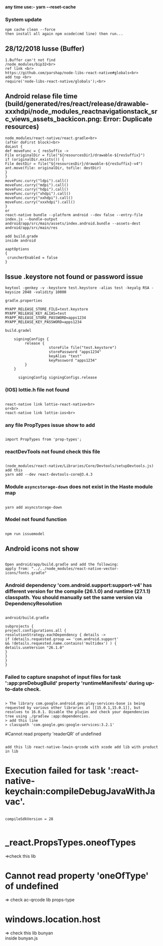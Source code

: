 #### any time use:- yarn --reset-cache

### System update

```
npm cache clean --force
then install all again npm xcode(cmd line) then run...
```

## 28/12/2018 Iusse (Buffer)
   
```
1.Buffer can't not find
/node_modules/bip32<br>
ref link <br>
https://github.com/parshap/node-libs-react-native#globals<br>
add top <br>
require('node-libs-react-native/globals');<br>
```

## Android relase file time (build/generated/res/react/release/drawable-xxxhdpi/node_modules_reactnavigationstack_src_views_assets_backicon.png: Error: Duplicate resources)

```
node_modules/react-native/react.gradle<br>
(after doFirst block)<br>
doLast {
def moveFunc = { resSuffix ->
File originalDir = file("${resourcesDir}/drawable-${resSuffix}")
if (originalDir.exists()) {
File destDir = file("${resourcesDir}/drawable-${resSuffix}-v4")
ant.move(file: originalDir, tofile: destDir)
}
}
moveFunc.curry("ldpi").call()
moveFunc.curry("mdpi").call()
moveFunc.curry("hdpi").call()
moveFunc.curry("xhdpi").call()
moveFunc.curry("xxhdpi").call()
moveFunc.curry("xxxhdpi").call()
}
or
react-native bundle --platform android --dev false --entry-file index.js --bundle-output android/app/src/main/assets/index.android.bundle --assets-dest android/app/src/main/res

add build.grade
inside android

aaptOptions
{
 cruncherEnabled = false
}
```

## Issue .keystore not found or password issue

```
keytool -genkey -v -keystore test.keystore -alias test -keyalg RSA -keysize 2048 -validity 10000

gradle.properties

MYAPP_RELEASE_STORE_FILE=test.keystore
MYAPP_RELEASE_KEY_ALIAS=test
MYAPP_RELEASE_STORE_PASSWORD=apps1234
MYAPP_RELEASE_KEY_PASSWORD=apps1234

build.gradel

    signingConfigs {
         release {
                    storeFile file("test.keystore")
                    storePassword "apps1234"
                    keyAlias "test"
                    keyPassword "apps1234"
         }
    }

      signingConfig signingConfigs.release

```

### (IOS) lottie.h file not found

```

react-native link lottie-react-native<br>
or<br>
react-native link lottie-ios<br>

```

### any file PropTypes issue show to add

```

import PropTypes from 'prop-types';

```

### reactDevTools not found check this file

```

(node_modules/react-native/Libraries/Core/Devtools/setupDevtools.js)
add this
yarn add --dev react-devtools-core@3.4.3

```

### Module `asyncstorage-down` does not exist in the Haste module map

```

yarn add asyncstorage-down

```

### Model not found function

```

npm run issuemodel

```

## Android icons not show

```

Open android/app/build.gradle and add the following:
apply from: "../../node_modules/react-native-vector-icons/fonts.gradle"

```

### Android dependency 'com.android.support:support-v4' has different version for the compile (26.1.0) and runtime (27.1.1) classpath. You should manually set the same version via DependencyResolution

```

android/build.gradle

subprojects {
project.configurations.all {
resolutionStrategy.eachDependency { details ->
if (details.requested.group == 'com.android.support'
&& !details.requested.name.contains('multidex') ) {
details.useVersion "26.1.0"
}
}
}
}

```

### Failed to capture snapshot of input files for task ':app:preDebugBuild' property 'runtimeManifests' during up-to-date check.

```

> The library com.google.android.gms:play-services-base is being requested by various other libraries at [[15.0.1,15.0.1]], but resolves to 16.0.1. Disable the plugin and check your dependencies tree using ./gradlew :app:dependencies.
> add this line
> classpath 'com.google.gms:google-services:3.2.1'

```

#Cannot read property 'readerQR' of undefined

```

add this lib react-native-lewin-qrcode with xcode add lib with product in lib

```

# Execution failed for task ':react-native-keychain:compileDebugJavaWithJavac'.

```

compileSdkVersion = 28

```

```

```


#  _react.PropsTypes.oneofTypes
  
=>check this lib


# Cannot read property 'oneOfType' of undefined

 => check ac-qrcode lib props-type  

# windows.location.host

=> check this lib bunyan  
inside bunyan.js  

